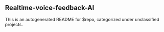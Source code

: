﻿## Realtime-voice-feedback-AI

This is an autogenerated README for $repo, categorized under unclassified projects.
